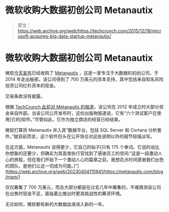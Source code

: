 # 微软收购大数据初创公司 Metanautix 

> 原文：<https://web.archive.org/web/https://techcrunch.com/2015/12/18/microsoft-acquires-big-data-startup-metanautix/>

# 微软收购大数据初创公司 Metanautix

微软[今天宣布](https://web.archive.org/web/20230404115941/http://blogs.microsoft.com/blog/2015/12/18/microsoft-acquires-metanautix-to-help-customers-connect-data-for-business-insights/)已经收购了 [Metanautix](https://web.archive.org/web/20230404115941/https://www.crunchbase.com/organization/metanautix#/entity) ，这是一家专注于大数据的初创公司，于 2014 年走出秘密。该公司得到了 700 万美元的资本支持，其中包括来自知名风险投资公司红杉资本的现金。

交易条款没有披露。

根据 [TechCrunch 此前对 Metanautix 的报道](https://web.archive.org/web/20230404115941/https://techcrunch.com/2014/08/05/metanautix-emerges-from-stealth-with-sequoia-backing/)，该公司在 2012 年成立时大部分资金来自外部。当该公司公开发布时，这份出版物报道说，它有“六个测试客户在使用[它的]软件。”尽管如此，它作为独立商店的经营已经结束。

微软打算将 Metanautix 并入其“数据平台，包括 SQL Server 和 Cortana 分析套件。”就目前而言，这个软件巨头在公开场合对这些说明以外的细节轻描淡写。

在这方面，Metanautix 说得更少，它自己的帖子[只有 175 个单词。它说的话比你想象的还要少，但确实为其首席执行官找到了感谢员工的空间:“这是一段激动人心的旅程，但在我们开始下一个激动人心的篇章之前，我想花点时间感谢我们出色的团队，是他们让这一切成为可能。]"](https://web.archive.org/web/20230404115941/https://metanautix.com/blog/mam/)

仅仅筹集了 700 万美元，而且大部分都是在过去几年中筹集的，不难猜测该公司在出售时现金不足，面临着比推出时更具挑战性的筹资环境。

无论如何，微软都有新的大数据血液进入新的一年。